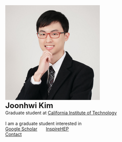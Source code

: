 <div class="container">
    <div class="row">
        <div class="col-md-4 col-lg-4">
            <img src="/images/amiti22-8a-square-med.jpg" style="max-height:300px">
            &nbsp;&nbsp;&nbsp;
        </div>
        <div class="col-md-4 col-lg-8">
            <font size = "+2">
                <b> Joonhwi Kim </b>
            </font> <br>
            Graduate student at
            <a href="https://pma.caltech.edu/people/joonhwi-kim">California Institute of Technology </a> <br>
        </div>
    </div>
    <br>
    I am a graduate student interested in 
</div>

<div class="container>
  <p style="text-align:center">
    <a href="https://scholar.google.com/citations?user=A15RZN4AAAAJ">Google Scholar</a>
    &nbsp;&nbsp;&nbsp;&nbsp;&nbsp;
    <a href="https://inspirehep.net/authors/1926101">InspireHEP</a>
    <br>
    <a href="/contact/index.html">Contact </a>
  </p>
</div>

